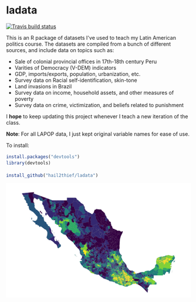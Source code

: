 # ladata
<!-- badges: start -->
[![Travis build status](https://travis-ci.org/hail2thief/ladata.svg?branch=master)](https://travis-ci.org/hail2thief/ladata)
<!-- badges: end -->

This is an R package of datasets I've used to teach my Latin American politics course. The datasets are compiled from a bunch of different sources, and include data on topics such as: 

- Sale of colonial provincial offices in 17th-18th century Peru
- Varities of Democracy (V-DEM) indicators
- GDP, imports/exports, population, urbanization, etc.
- Survey data on Racial self-identification, skin-tone
- Land invasions in Brazil
- Survey data on income, household assets, and other measures of poverty
- Survey data on crime, victimization, and beliefs related to punishment

I **hope** to keep updating this project whenever I teach a new iteration of the class. 

**Note**: For all LAPOP data, I just kept original variable names for ease of use. 


To install:

```R
install.packages("devtools")
library(devtools)

install_github("hail2thief/ladata")
```


![](temp/mexico.png)
